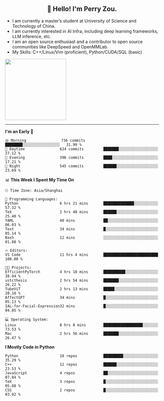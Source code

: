 <h2 align="center">👋 Hello! I'm Perry Zou.</h2>

- I am currently a master’s student at University of Science and Technology of China.
- I am currently interested in AI Infra, including deep learning frameworks, LLM inference, etc.
- I am an open source enthusiast and a contributor to open source communities like DeepSpeed and OpenMMLab.
- My Skills: C++/Linux/Vim (proficient), Python/CUDA/SQL (basic)

<img height=200 align="center" src="https://github-readme-stats.vercel.app/api?username=zonepg" />

-------

<!--START_SECTION:waka-->
**I'm an Early 🐤** 

```text
🌞 Morning                736 commits         ████████░░░░░░░░░░░░░░░░░   31.99 % 
🌆 Daytime                624 commits         ███████░░░░░░░░░░░░░░░░░░   27.12 % 
🌃 Evening                396 commits         ████░░░░░░░░░░░░░░░░░░░░░   17.21 % 
🌙 Night                  545 commits         ██████░░░░░░░░░░░░░░░░░░░   23.69 % 
```


📊 **This Week I Spent My Time On** 

```text
🕑︎ Time Zone: Asia/Shanghai

💬 Programming Languages: 
Python                   6 hrs 21 mins       ██████████████░░░░░░░░░░░   57.32 % 
TeX                      2 hrs 48 mins       ██████░░░░░░░░░░░░░░░░░░░   25.40 % 
YAML                     40 mins             ██░░░░░░░░░░░░░░░░░░░░░░░   06.03 % 
Text                     34 mins             █░░░░░░░░░░░░░░░░░░░░░░░░   05.14 % 
Bash                     12 mins             ░░░░░░░░░░░░░░░░░░░░░░░░░   01.88 % 

🔥 Editors: 
VS Code                  11 hrs 4 mins       █████████████████████████   100.00 % 

🐱‍💻 Projects: 
EfficientPyTorch         4 hrs 18 mins       ██████████░░░░░░░░░░░░░░░   38.94 % 
ustcthesis               2 hrs 54 mins       ███████░░░░░░░░░░░░░░░░░░   26.22 % 
TubeViT                  2 hrs 13 mins       █████░░░░░░░░░░░░░░░░░░░░   20.10 % 
AffectGPT                34 mins             █░░░░░░░░░░░░░░░░░░░░░░░░   05.13 % 
IAL-for-Facial-Expression32 mins             █░░░░░░░░░░░░░░░░░░░░░░░░   04.85 % 

💻 Operating System: 
Linux                    8 hrs 8 mins        ██████████████████░░░░░░░   73.53 % 
Mac                      2 hrs 56 mins       ███████░░░░░░░░░░░░░░░░░░   26.47 % 
```

**I Mostly Code in Python** 

```text
Python                   18 repos            █████████░░░░░░░░░░░░░░░░   35.29 % 
C++                      12 repos            ██████░░░░░░░░░░░░░░░░░░░   23.53 % 
JavaScript               4 repos             ██░░░░░░░░░░░░░░░░░░░░░░░   07.84 % 
TeX                      3 repos             █░░░░░░░░░░░░░░░░░░░░░░░░   05.88 % 
CSS                      2 repos             █░░░░░░░░░░░░░░░░░░░░░░░░   03.92 % 
```




<!--END_SECTION:waka-->
